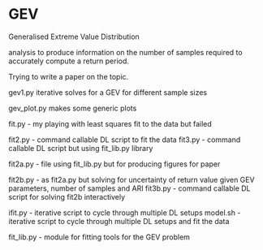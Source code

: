 # GEV
Generalised Extreme Value Distribution

analysis to produce information on the number of samples required to
accurately compute a return period.

Trying to write a paper on the topic.

gev1.py   iterative solves for a GEV for different sample sizes

gev_plot.py makes some generic plots

fit.py - my playing with least squares fit to the data but failed

fit2.py - command callable DL script to fit the data
fit3.py - command callable DL script but using fit_lib.py library

fit2a.py - file using fit_lib.py but for producing figures for paper

fit2b.py - as fit2a.py but solving for uncertainty of return value given 
	GEV parameters, number of samples and ARI
fit3b.py - command callable DL script for solving fit2b interactively

ifit.py - iterative script to cycle through multiple DL setups 
model.sh - iterative script to cycle through multiple DL setups 
and fit the data

fit_lib.py - module for fitting tools for the GEV problem




